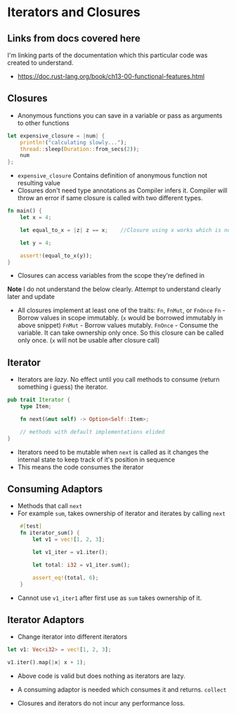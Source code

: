 # Iterators and Closures

## Links from docs covered here

I'm linking parts of the documentation which this particular code was created to understand.

- <https://doc.rust-lang.org/book/ch13-00-functional-features.html>

## Closures

- Anonymous functions you can save in a variable or pass as arguments to other functions

```rust
let expensive_closure = |num| {
    println!("calculating slowly...");
    thread::sleep(Duration::from_secs(2));
    num
};
```

- `expensive_closure` Contains definition of anonymous function not resulting value
- Closures don't need type annotations as Compiler infers it. Compiler will throw an error if same closure is called with two different types.

```rust
fn main() {
    let x = 4;

    let equal_to_x = |z| z == x;    //Closure using x works which is not in function scope

    let y = 4;

    assert!(equal_to_x(y));
}
```

- Closures can access variables from the scope they're defined in

**Note** I do not understand the below clearly. Attempt to understand clearly later and update
- All closures implement at least one of the traits: `Fn`, `FnMut`, or `FnOnce`
`Fn` - Borrow values in scope immutably. (`x` would be borrowed immutably in above snippet)
`FnMut` - Borrow values mutably.
`FnOnce` - Consume the variable. It can take ownership only once. So this closure can be called only once. (`x` will not be usable after closure call)

## Iterator

- Iterators are *lazy*. No effect until you call methods to consume (return something i guess) the iterator.
  

```rust
pub trait Iterator {
    type Item;

    fn next(&mut self) -> Option<Self::Item>;

    // methods with default implementations elided
}

```

- Iterators need to be mutable when `next` is called as it changes the internal state to keep track of it's position in sequence
- This means the code consumes the iterator

## Consuming Adaptors

- Methods that call `next`
- For example `sum`, takes ownership of iterator and iterates by calling `next`

```rust
    #[test]
    fn iterator_sum() {
        let v1 = vec![1, 2, 3];

        let v1_iter = v1.iter();

        let total: i32 = v1_iter.sum();

        assert_eq!(total, 6);
    }
```

- Cannot use `v1_iter1` after first use as `sum` takes ownership of it.

## Iterator Adaptors

- Change iterator into different iterators

```rust
let v1: Vec<i32> = vec![1, 2, 3];

v1.iter().map(|x| x + 1);
```

- Above code is valid but does nothing as iterators are lazy.
- A consuming adaptor is needed which consumes it and returns. `collect`

- Closures and iterators do not incur any performance loss.